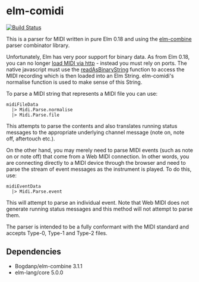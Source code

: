 elm-comidi
===========
[![Build Status](https://travis-ci.org/newlandsvalley/elm-comidi.svg?branch=master)](https://travis-ci.org/newlandsvalley/elm-comidi)

This is a parser for MIDI written in pure Elm 0.18 and using the [elm-combine](https://github.com/Bogdanp/elm-combine) parser combinator library.

Unfortunately, Elm has very poor support for binary data.  As from Elm 0.18, you can no longer [load MIDI via http](https://github.com/elm-lang/http/issues/11) - instead you must rely on ports. The native javascript must use the [readAsBinaryString](https://developer.mozilla.org/en-US/docs/Web/API/FileReader/readAsBinaryString) function to access the MIDI recording which is then loaded into an Elm String. elm-comidi's normalise function is used to make sense of this String.

To parse a MIDI string that represents a MIDI file you can use:

    midiFileData
      |> Midi.Parse.normalise
      |> Midi.Parse.file

This attempts to parse the contents and also translates running status messages to the appropriate underlying channel message (note on, note off, aftertouch etc.).

On the other hand, you may merely need to parse MIDI events (such as note on or note off) that come from a Web MIDI connection. In other words, you are connecting directly to a MIDI device through the browser and need to parse the stream of event messages as the instrument is played.  To do this, use:

    midiEventData
      |> Midi.Parse.event

This will attempt to parse an individual event. Note that Web MIDI does not generate running status messages and this method will not attempt to parse them.

The parser is intended to be a fully conformant with the MIDI standard and accepts Type-0, Type-1 and Type-2 files.

Dependencies
------------

*  Bogdanp/elm-combine  3.1.1
*  elm-lang/core 5.0.0
